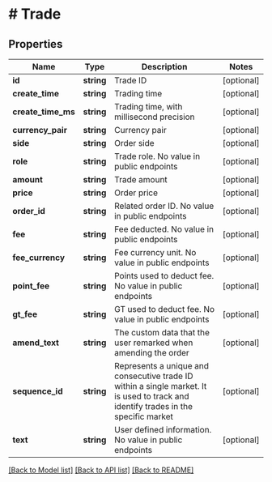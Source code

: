 # # Trade

## Properties

Name | Type | Description | Notes
------------ | ------------- | ------------- | -------------
**id** | **string** | Trade ID | [optional] 
**create_time** | **string** | Trading time | [optional] 
**create_time_ms** | **string** | Trading time, with millisecond precision | [optional] 
**currency_pair** | **string** | Currency pair | [optional] 
**side** | **string** | Order side | [optional] 
**role** | **string** | Trade role. No value in public endpoints | [optional] 
**amount** | **string** | Trade amount | [optional] 
**price** | **string** | Order price | [optional] 
**order_id** | **string** | Related order ID. No value in public endpoints | [optional] 
**fee** | **string** | Fee deducted. No value in public endpoints | [optional] 
**fee_currency** | **string** | Fee currency unit. No value in public endpoints | [optional] 
**point_fee** | **string** | Points used to deduct fee. No value in public endpoints | [optional] 
**gt_fee** | **string** | GT used to deduct fee. No value in public endpoints | [optional] 
**amend_text** | **string** | The custom data that the user remarked when amending the order | [optional] 
**sequence_id** | **string** | Represents a unique and consecutive trade ID within a single market. It is used to track and identify trades in the specific market | [optional] 
**text** | **string** | User defined information. No value in public endpoints | [optional] 

[[Back to Model list]](../../README.md#documentation-for-models) [[Back to API list]](../../README.md#documentation-for-api-endpoints) [[Back to README]](../../README.md)
